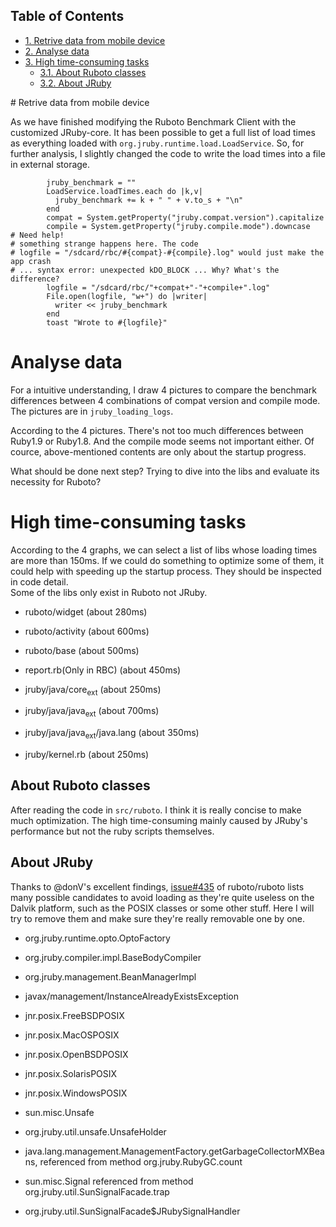 <div id="table-of-contents">
<h2>Table of Contents</h2>
<div id="text-table-of-contents">
<ul>
<li><a href="#sec-1">1. Retrive data from mobile device</a></li>
<li><a href="#sec-2">2. Analyse data</a></li>
<li><a href="#sec-3">3. High time-consuming tasks</a>
<ul>
<li><a href="#sec-3-1">3.1. About Ruboto classes</a></li>
<li><a href="#sec-3-2">3.2. About JRuby</a></li>
</ul>
</li>
</ul>
</div>
</div>
# Retrive data from mobile device

As we have finished modifying the Ruboto Benchmark Client with the customized JRuby-core. It has been possible to get a full list of load times as everything loaded with `org.jruby.runtime.load.LoadService`. So, for further analysis, I slightly changed the code to write the load times into a file in external storage.

            jruby_benchmark = ""
            LoadService.loadTimes.each do |k,v|
              jruby_benchmark += k + " " + v.to_s + "\n"
            end
            compat = System.getProperty("jruby.compat.version").capitalize
            compile = System.getProperty("jruby.compile.mode").downcase
    # Need help!
    # something strange happens here. The code
    # logfile = "/sdcard/rbc/#{compat}-#{compile}.log" would just make the app crash 
    # ... syntax error: unexpected kDO_BLOCK ... Why? What's the difference?
            logfile = "/sdcard/rbc/"+compat+"-"+compile+".log"
            File.open(logfile, "w+") do |writer|
              writer << jruby_benchmark
            end
            toast "Wrote to #{logfile}"

# Analyse data

For a intuitive understanding, I draw 4 pictures to compare the benchmark differences between 4 combinations of compat version and compile mode. The pictures are in `jruby_loading_logs`.

According to the 4 pictures. There's not too much differences between Ruby1.9 or Ruby1.8. And the compile mode seems not important either. Of cource, above-mentioned contents are only about the startup progress.

What should be done next step? Trying to dive into the libs and evaluate its necessity for Ruboto?

# High time-consuming tasks

According to the 4 graphs, we can select a list of libs whose loading times are more than 150ms. If we could do something to optimize some of them, it could help with speeding up the startup process. They should be inspected in code detail.   
Some of the libs only exist in Ruboto not JRuby.

-   ruboto/widget (about 280ms)

-   ruboto/activity (about 600ms)

-   ruboto/base (about 500ms)

-   report.rb(Only in RBC) (about 450ms)

-   jruby/java/core<sub>ext</sub> (about 250ms)

-   jruby/java/java<sub>ext</sub> (about 700ms)

-   jruby/java/java<sub>ext</sub>/java.lang (about 350ms)

-   jruby/kernel.rb (about 250ms)

## About Ruboto classes

After reading the code in `src/ruboto`. I think it is really concise to make much optimization. The high time-consuming mainly caused by JRuby's performance but not the ruby scripts themselves.

## About JRuby

Thanks to @donV's excellent findings, [issue#435](https://github.com/ruboto/ruboto/issues/435) of ruboto/ruboto lists many possible candidates to avoid loading as they're quite useless on the Dalvik platform, such as the POSIX classes or some other stuff. Here I will try to remove them and make sure they're really removable one by one.

-   org.jruby.runtime.opto.OptoFactory

-   org.jruby.compiler.impl.BaseBodyCompiler

-   org.jruby.management.BeanManagerImpl

-   javax/management/InstanceAlreadyExistsException

-   jnr.posix.FreeBSDPOSIX

-   jnr.posix.MacOSPOSIX

-   jnr.posix.OpenBSDPOSIX

-   jnr.posix.SolarisPOSIX

-   jnr.posix.WindowsPOSIX

-   sun.misc.Unsafe

-   org.jruby.util.unsafe.UnsafeHolder

-   java.lang.management.ManagementFactory.getGarbageCollectorMXBeans, referenced from method org.jruby.RubyGC.count

-   sun.misc.Signal referenced from method org.jruby.util.SunSignalFacade.trap

-   org.jruby.util.SunSignalFacade$JRubySignalHandler
